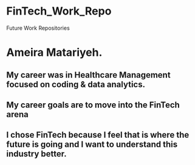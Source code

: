 # FinTech_Work_Repo
Future Work Repositories
# Ameira Matariyeh.
## My career was in Healthcare Management focused on coding & data analytics.
## My career goals are to move into the FinTech arena
## I chose FinTech because I feel that is where the future is going and I want to understand this industry better.